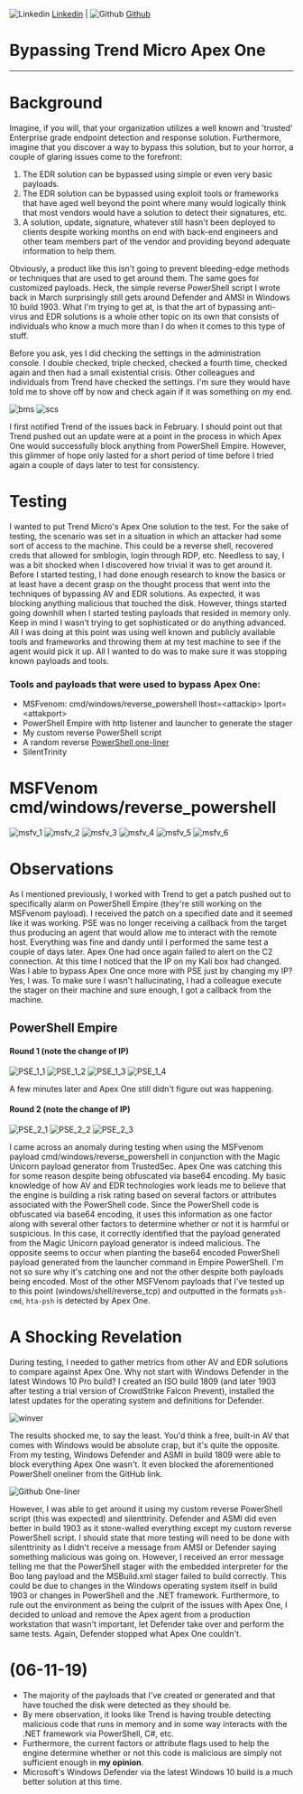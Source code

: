 ![Linkedin](Post%20Images/linkedin.png) [Linkedin](https://www.linkedin.com/in/ryangore/) | ![Github](Post%20Images/github.png) [Github](https://github.com/0v3rride)

# Bypassing Trend Micro Apex One
___________________________________

# Background
Imagine, if you will, that your organization utilizes a well known and 'trusted' Enterprise grade endpoint detection and response solution. Furthermore, imagine that you discover a way to bypass this solution, but to your horror, a couple of glaring issues come to the forefront: 
1. The EDR solution can be bypassed using simple or even very basic payloads. 
2. The EDR solution can be bypassed using exploit tools or frameworks that have aged well beyond the point where many would logically think that most vendors would have a solution to detect their signatures, etc.
3. A solution, update, signature, whatever still hasn't been deployed to clients despite working months on end with back-end engineers and other team members part of the vendor and providing beyond adequate information to help them.

Obviously, a product like this isn't going to prevent bleeding-edge methods or techniques that are used to get around them. The same goes for customized payloads. Heck, the simple reverse PowerShell script I wrote back in March surprisingly still gets around Defender and AMSI in Windows 10 build 1903. What I'm trying to get at, is that the art of bypassing anti-virus and EDR solutions is a whole other topic on its own that consists of individuals who know a much more than I do when it comes to this type of stuff. 

Before you ask, yes I did checking the settings in the administration console. I double checked, triple checked, checked a fourth time, checked again and then had a small existential crisis. Other colleagues and individuals from Trend have checked the settings. I'm sure they would have told me to shove off by now and check again if it was something on my end. 

![bms](Post%20Images/BMS.PNG)
![scs](Post%20Images/SCS.PNG)

I first notified Trend of the issues back in February. I should point out that Trend pushed out an update were at a point in the process in which Apex One would successfully block anything from PowerShell Empire. However, this glimmer of hope only lasted for a short period of time before I tried again a couple of days later to test for consistency.

# Testing
I wanted to put Trend Micro's Apex One solution to the test. For the sake of testing, the scenario was set in a situation in which an attacker had some sort of access to the machine. This could be a reverse shell, recovered creds that allowed for smblogin, login through RDP, etc. Needless to say, I was a bit shocked when I discovered how trivial it was to get around it. Before I started testing, I had done enough research to know the basics or at least have a decent grasp on the thought process that went into the techniques of bypassing AV and EDR solutions. As expected, it was blocking anything malicious that touched the disk. However, things started going downhill when I started testing payloads that resided in memory only. Keep in mind I wasn't trying to get sophisticated or do anything advanced. All I was doing at this point was using well known and publicly available tools and frameworks and throwing them at my test machine to see if the agent would pick it up. All I wanted to do was to make sure it was stopping known payloads and tools.

### Tools and payloads that were used to bypass Apex One:
* MSFvenom: cmd/windows/reverse_powershell lhost=\<attackip\> lport=\<attakport\>
* PowerShell Empire with http listener and launcher to generate the stager
* My custom reverse PowerShell script
* A random reverse [PowerShell one-liner](https://gist.github.com/egre55/c058744a4240af6515eb32b2d33fbed3)
* SilentTrinity


# MSFVenom cmd/windows/reverse_powershell
![msfv_1](Post%20Images/kaliVM.PNG)
![msfv_2](Post%20Images/Win10Prod_LI.jpg)
![msfv_3](Post%20Images/msfvenom_payload.PNG)
![msfv_4](Post%20Images/Win10Prod_rpsh_exec.PNG)
![msfv_5](Post%20Images/msfv_bypass_LI.jpg)
![msfv_6](Post%20Images/msfv_bypass2_LI.jpg)

# Observations
As I mentioned previously, I worked with Trend to get a patch pushed out to specifically alarm on PowerShell Empire (they're still working on the MSFvenom payload). I received the patch on a specified date and it seemed like it was working. PSE was no longer receiving a callback from the target thus producing an agent that would allow me to interact with the remote host. Everything was fine and dandy until I performed the same test a couple of days later. Apex One had once again failed to alert on the C2 connection. At this time I noticed that the IP on my Kali box had changed. Was I able to bypass Apex One once more with PSE just by changing my IP? Yes, I was. To make sure I wasn't hallucinating, I had a colleague execute the stager on their machine and sure enough, I got a callback from the machine.

## PowerShell Empire

#### Round 1 (note the change of IP)
![PSE_1_1](Post%20Images/kalivm.PNG)
![PSE_1_2](Post%20Images/win10prod2_LI.jpg)
![PSE_1_3](Post%20Images/listener_stager.PNG)
![PSE_1_4](Post%20Images/pse_bypass_LI.jpg)

A few minutes later and Apex One still didn't figure out was happening.

#### Round 2 (note the change of IP)
![PSE_2_1](Post%20Images/listener_stager2.PNG)
![PSE_2_2](Post%20Images/pse_bypass2.PNG)
![PSE_2_3](Post%20Images/pse_bypass2_cmds_LI.jpg)

I came across an anomaly during testing when using the MSFvenom payload cmd/windows/reverse_powershell in conjunction with the Magic Unicorn payload generator from TrustedSec. Apex One was catching this for some reason despite being obfuscated via base64 encoding. My basic knowledge of how AV and EDR technologies work leads me to believe that the engine is building a risk rating based on several factors or attributes associated with the PowerShell code. Since the PowerShell code is obfuscated via base64 encoding, it uses this information as one factor along with several other factors to determine whether or not it is harmful or suspicious. In this case, it correctly identified that the payload generated from the Magic Unicorn payload generator is indeed malicious. The opposite seems to occur when planting the base64 encoded PowerShell payload generated from the launcher command in Empire PowerShell. I'm not so sure why it's catching one and not the other despite both payloads being encoded. Most of the other MSFVenom payloads that I've tested up to this point (windows/shell/reverse_tcp) and outputted in the formats `psh-cmd`, `hta-psh` is detected by Apex One.

# A Shocking Revelation
During testing, I needed to gather metrics from other AV and EDR solutions to compare against Apex One. Why not start with Windows Defender in the latest Windows 10 Pro build? I created an ISO build 1809 (and later 1903 after testing a trial version of CrowdStrike Falcon Prevent), installed the latest updates for the operating system and definitions for Defender. 

![winver](Post%20Images/winver.PNG)

The results shocked me, to say the least. You'd think a free, built-in AV that comes with Windows would be absolute crap, but it's quite the opposite. From my testing, Windows Defender and ASMI in build 1809 were able to block everything Apex One wasn't. It even blocked the aforementioned PowerShell oneliner from the GitHub link. 

![Github One-liner](Post%20Images/amsi_github_oneliner.PNG)

However, I was able to get around it using my custom reverse PowerShell script (this was expected) and silenttrinity. Defender and ASMI did even better in build 1903 as it stone-walled everything except my custom reverse PowerShell script. I should state that more testing will need to be done with silenttrinity as I didn't receive a message from AMSI or Defender saying something malicious was going on. However, I received an error message telling me that the PowerShell stager with the embedded interpreter for the Boo lang payload and the MSBuild.xml stager failed to build correctly. This could be due to changes in the Windows operating system itself in build 1903 or changes in PowerShell and the .NET framework. Furthermore, to rule out the environment as being the culprit of the issues with Apex One, I decided to unload and remove the Apex agent from a production workstation that wasn't important, let Defender take over and perform the same tests. Again, Defender stopped what Apex One couldn't.

# (06-11-19)
* The majority of the payloads that I've created or generated and that have touched the disk were detected as they should be.
* By mere observation, it looks like Trend is having trouble detecting malicious code that runs in memory and in some way interacts with the .NET framework via PowerShell, C#, etc.
* Furthermore, the current factors or attribute flags used to help the engine determine whether or not this code is malicious are simply not sufficient enough in **my opinion**.
* Microsoft's Windows Defender via the latest Windows 10 build is a much better solution at this time.

